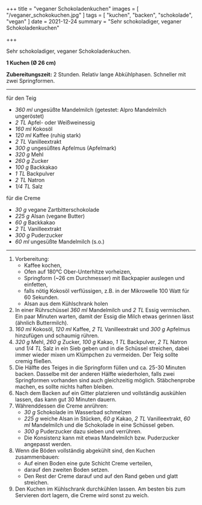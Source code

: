 +++
title = "veganer Schokoladenkuchen"
images = [ "/veganer_schokokuchen.jpg" ]
tags = [ "kuchen", "backen", "schokolade", "vegan" ]
date = 2021-12-24
summary = "Sehr schokoladiger, veganer Schokoladenkuchen"

+++

Sehr schokoladiger, veganer Schokoladenkuchen.

**1 Kuchen (Ø 26 cm)**

**Zubereitungszeit:** 2 Stunden.
Relativ lange Abkühlphasen. Schneller mit zwei Springformen.

---

für den Teig
- *360 ml* ungesüßte Mandelmilch (getestet: Alpro Mandelmilch ungeröstet)
- *2 TL* Apfel- oder Weißweinessig
- *160 ml* Kokosöl
- *120 ml* Kaffee (ruhig stark)
- *2 TL* Vanilleextrakt
- *300 g* ungesüßtes Apfelmus (Apfelmark)
- *320 g* Mehl
- *260 g* Zucker
- *100 g* Backkakao
- *1 TL* Backpulver
- *2 TL* Natron
- *1/4 TL* Salz

für die Creme
- *30 g* vegane Zartbitterschokolade
- *225 g* Alsan (vegane Butter)
- *60 g* Backkakao
- *2 TL* Vanilleextrakt
- *300 g* Puderzucker
- *60 ml* ungesüßte Mandelmilch (s.o.)

---

1. Vorbereitung:
   * Kaffee kochen,
   * Ofen auf 180°C Ober-Unterhitze vorheizen,
   * Springform (~26 cm Durchmesser) mit Backpapier auslegen und einfetten,
   * falls nötig Kokosöl verflüssigen, z.B. in der Mikrowelle 100 Watt für 60 Sekunden.
   * Alsan aus dem Kühlschrank holen
2. In einer Rührschüssel *360 ml* Mandelmilch und *2 TL* Essig vermischen. Ein paar Minuten warten, damit der Essig die Milch etwas gerinnen lässt (ähnlich Buttermilch).
3. *160 ml* Kokosöl, *120 ml* Kaffee, *2 TL* Vanilleextrakt und *300 g* Apfelmus hinzufügen und schaumig rühren.
4. *320 g* Mehl, *260 g* Zucker, *100 g* Kakao, *1 TL* Backpulver, *2 TL*
   Natron und *1/4 TL* Salz in ein Sieb geben und in die Schüssel streichen, dabei immer wieder mixen um Klümpchen zu vermeiden. Der Teig sollte cremig fließen.
5. Die Hälfte des Teiges in die Springform füllen und ca. 25-30 Minuten backen.
   Dasselbe mit der anderen Hälfte wiederholen, falls zwei Springformen
   vorhanden sind auch gleichzeitig möglich. Stäbchenprobe machen, es sollte nichts haften bleiben.
6. Nach dem Backen auf ein Gitter platzieren und vollständig auskühlen lassen, das kann gut 30 Minuten dauern.
7. Währenddessen die Creme anrühren:
   * *30 g* Schokolade im Wasserbad schmelzen
   * *225 g* weiche Alsan in Stücken, *60 g* Kakao, *2 TL* Vanilleextrakt, *60 ml* Mandelmilch und die Schokolade in eine Schüssel geben.
   * *300 g* Puderzucker dazu sieben und verrühren.
   * Die Konsistenz kann mit etwas Mandelmilch bzw. Puderzucker angepasst werden.
8. Wenn die Böden vollständig abgekühlt sind, den Kuchen zusammenbauen:
   * Auf einen Boden eine gute Schicht Creme verteilen,
   * darauf den zweiten Boden setzen.
   * Den Rest der Creme darauf und auf den Rand geben und glatt streichen.
9. Den Kuchen im Kühlschrank durchkühlen lassen. Am besten bis zum Servieren dort
   lagern, die Creme wird sonst zu weich.
